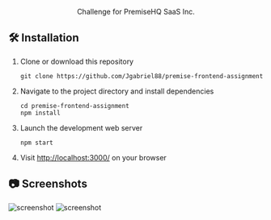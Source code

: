 <!-- TITLE -->
<div align="center">

<p>
<p>Challenge for PremiseHQ SaaS Inc.
</p>

</div>

<!-- INSTALLATION -->

## 🛠 Installation

1. Clone or download this repository
   ```
   git clone https://github.com/Jgabriel88/premise-frontend-assignment
   ```
2. Navigate to the project directory and install dependencies

   ```
   cd premise-frontend-assignment
   npm install
   ```

3. Launch the development web server

   ```
   npm start
   ```

4. Visit <a href="http://localhost:3000/">http://localhost:3000/</a> on your browser

## 📷 Screenshots

<img src="https://github.com/Jgabriel88/premise-frontend-assignment/blob/main/Documents/Card_Search.gif?raw=true" alt="screenshot">
<img src="https://github.com/Jgabriel88/premise-frontend-assignment/blob/main/Documents/Card_Responsive.gif?raw=true" alt="screenshot">
